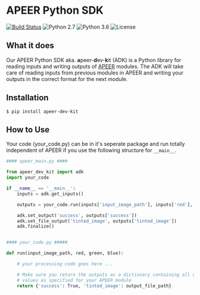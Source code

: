 # APEER Python SDK

[![Build Status](https://travis-ci.com/apeer-micro/apeer-python-sdk.svg?branch=master)](https://travis-ci.com/apeer-micro/apeer-python-sdk)
![Python 2.7](https://img.shields.io/badge/python-2.7-blue.svg)
![Python 3.6](https://img.shields.io/badge/python-3.6-blue.svg)
![License](https://img.shields.io/badge/Code%20License-MIT-blue.svg)

## What it does

Our APEER Python SDK aka. **a**peer-**d**ev-**k**it (ADK) is a Python library for reading inputs and writing outputs of [APEER](https://www.apeer.com) modules. The ADK will take care of reading inputs from previous modules in APEER and writing your outputs in the correct format for the next module.

## Installation

```shell
$ pip install apeer-dev-kit
```

## How to Use

Your code (your_code.py) can be in it's seperate package and run totally independent of APEER if you use the following structure for `__main__`.

```python
#### apeer_main.py ####

from apeer_dev_kit import adk
import your_code

if __name__ == '__main__':
    inputs = adk.get_inputs()

    outputs = your_code.run(inputs['input_image_path'], inputs['red'], inputs['green'], inputs['blue'])

    adk.set_output('success', outputs['success'])
    adk.set_file_output('tinted_image', outputs['tinted_image'])
    adk.finalize()


#### your_code.py #####

def run(input_image_path, red, green, blue):

    # your processing code goes here ...

    # Make sure you return the outputs as a dictionary containing all output
    # values as specified for your APEER module
    return {'success': True, 'tinted_image': output_file_path}

```
